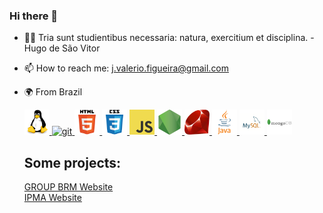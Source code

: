 ### Hi there 👋

<!--
**valerio-figueira/valerio-figueira** is a ✨ _special_ ✨ repository because its `README.md` (this file) appears on your GitHub profile.

Here are some ideas to get you started:

- 🔭 I’m currently working on ...
- 🌱 I’m currently learning ...
- 👯 I’m looking to collaborate on ...
- 🤔 I’m looking for help with ...
- 💬 Ask me about ...
- 📫 How to reach me: j.valerio.figueira@gmail.com
- 😄 Pronouns: ...
- ⚡ Fun fact: ...
-->

- 🧙‍♂️ Tria sunt studientibus necessaria: natura, exercitium et disciplina. - Hugo de São Vitor
- 📫 How to reach me: j.valerio.figueira@gmail.com
- 🌍 From Brazil


  <div>
    <a href="https://www.linux.org/">
      <img src="https://raw.githubusercontent.com/devicons/devicon/master/icons/linux/linux-original.svg" alt="linux" width="40" height="40"/>
    </a>
    <a href="https://git-scm.com/">
      <img src="https://www.vectorlogo.zone/logos/git-scm/git-scm-icon.svg" alt="git" width="40" height="40"/>
    </a>
    <a href="https://www.w3.org/html/">
      <img src="https://raw.githubusercontent.com/devicons/devicon/master/icons/html5/html5-original-wordmark.svg" alt="html5" width="40" height="40"/>
    </a>
    <a href="https://www.w3schools.com/css/">
      <img src="https://raw.githubusercontent.com/devicons/devicon/master/icons/css3/css3-original-wordmark.svg" alt="css3" width="40" height="40"/>
    </a>
    <a href="https://www.javascript.com/">
      <img src="https://raw.githubusercontent.com/github/explore/80688e429a7d4ef2fca1e82350fe8e3517d3494d/topics/javascript/javascript.png" alt="javascript" width="40" height="40"/>
    </a>
    <a href="https://nodejs.org/en/">
      <img src="https://raw.githubusercontent.com/github/explore/80688e429a7d4ef2fca1e82350fe8e3517d3494d/topics/nodejs/nodejs.png" alt="nodejs" width="40" height="40"/>
    </a>
    <a href="https://www.ruby-lang.org/en/">
      <img src="https://raw.githubusercontent.com/github/explore/80688e429a7d4ef2fca1e82350fe8e3517d3494d/topics/ruby/ruby.png" alt="ruby" width="40" height="40"/>
    </a>
    <a href="https://developer.oracle.com/">
      <img src="https://raw.githubusercontent.com/github/explore/5b3600551e122a3277c2c5368af2ad5725ffa9a1/topics/java/java.png" alt="java" width="40" height="40"/>
    </a>
    <a href="https://www.mysql.com/">
      <img src="https://raw.githubusercontent.com/github/explore/80688e429a7d4ef2fca1e82350fe8e3517d3494d/topics/mysql/mysql.png" alt="mysql" width="40" height="40"/>
    </a>
    <a href="https://www.mongodb.com/">
      <img src="https://raw.githubusercontent.com/github/explore/80688e429a7d4ef2fca1e82350fe8e3517d3494d/topics/mongodb/mongodb.png" alt="mongodb" width="40" height="40"/>
    </a>
  </div>


  <div>
  <h2>Some projects:</h2>
  <div><a href="https://groupbrm.com.br/" rel="next" target="_blank">GROUP BRM Website</a></div>
  <div><a href="https://ipmamonte.mg.gov.br/" rel="next" target="_blank">IPMA Website</a></div>
  </div>
